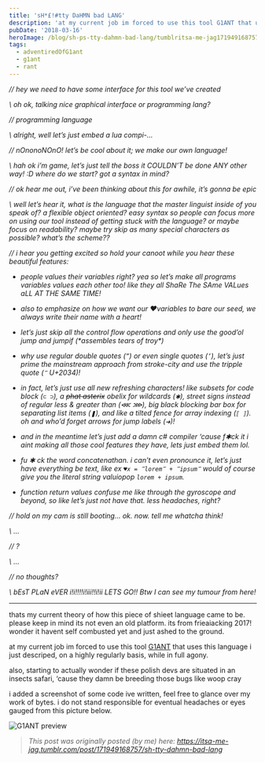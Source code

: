 ```yaml
---
title: 'sH*£!#tty DaHMN bad LANG'
description: 'at my current job im forced to use this tool G1ANT that uses this language i just descriped, on a highly regularly basis, while in full agony.'
pubDate: '2018-03-16'
heroImage: /blog/sh-ps-tty-dahmn-bad-lang/tumblritsa-me-jag17194916875701.png
tags:
  - adventiredOfG1ant
  - g1ant
  - rant
---
```


*// hey we need to have some interface for this tool we’ve created*

*\ oh ok, talking nice graphical interface or programming lang?*

*// programming language*

*\ alright, well let’s just embed a lua compi-…*

*// nOnonoNOnO! let’s be cool about it; we make our own language!*

*\ hah ok i’m game, let’s just tell the boss it COULDN’T be done ANY other way! :D where do we start? got a syntax in mind?*

*// ok hear me out, i’ve been thinking about this for awhile, it’s gonna be epic*

<!--more-->

*\ well let’s hear it, what is the language that the master linguist inside of you speak of? a flexible object oriented? easy syntax so people can focus more on using our tool instead of getting stuck with the language? or maybe focus on readability? maybe try skip as many special characters as possible? what’s the scheme??*

*// i hear you getting excited so hold your canoot while you hear these beautiful features:*

- *people values their variables right? yea so let’s make all programs variables values each other too! like they all ShaRe The SAme VALues aLL AT THE SAME TIME!*

- *also to emphasize on how we want our ♥variables to bare our seed, we always write their name with a heart!*

- *let’s just skip all the control flow operations and only use the good’ol jump and jumpif (\*assembles tears of troy\*)*

- *why use regular double quotes (`”`) or even single quotes (`’`), let’s just prime the mainstream approach from stroke-city and use the tripple quote (`‴` U+2034)!*

- *in fact, let’s just use all new refreshing characters! like subsets for code block (`⊂ ⊃`), a ~~phat asterix~~ obelix for wildcards (`✱`), street signs instead of regular less & greater than (⋘ ⋙), big black blocking bar box for separating list items (`❚`), and like a tilted fence for array indexing (`⟦ ⟧`). oh and who’d forget arrows for jump labels (`➜`)!*

- *and in the meantime let’s just add a damn c# compiler ‘cause f✱ck it i aint making all those cool features they have, lets just embed them lol.*

- *fu ✱ ck the word concatenathan. i can’t even pronounce it, let’s just have everything be text, like ex `♥x = ‴lorem‴ + ‴ipsum‴` would of course give you the literal string valuiopop `lorem + ipsum`.*

- *function return values confuse me like through the gyroscope and beyond, so like let’s just not have that. less headaches, right?*

*// hold on my cam is still booting… ok. now. tell me whatcha think!*

*\ …*

*// ?*

*\ …*

*// no thoughts?*

*\ bEsT PLaN eVER i!i!!!!i!iii!!i!ii LETS GO!! Btw I can see my tumour from here!*

---

thats my current theory of how this piece of shieet language came to be. please keep in mind its not even an old platform. its from frieaiacking 2017! wonder it havent self combusted yet and just ashed to the ground.

at my current job im forced to use this tool [G1ANT](https://g1ant.com/) that uses this language i just descriped, on a highly regularly basis, while in full agony.

also, starting to actually wonder if these polish devs are situated in an insects safari, ‘cause they damn be breeding those bugs like woop cray

i added a screenshot of some code ive written, feel free to glance over my work of bytes. i do not stand responsible for eventual headaches or eyes gauged from this picture below. 

![G1ANT preview](/blog/sh-ps-tty-dahmn-bad-lang/tumblritsa-me-jag17194916875701.png)

> *This post was originally posted (by me) here: <https://itsa-me-jag.tumblr.com/post/171949168757/sh-tty-dahmn-bad-lang>*
